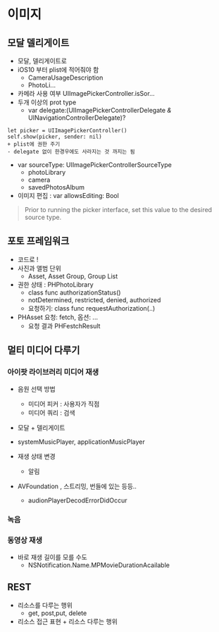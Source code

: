 이미지
======

모달 델리게이트
---------------

-	모달, 델리게이트로
-	iOS10 부터 plist에 적어줘야 함
	-	CameraUsageDescription
	-	PhotoLi...
-	카메라 사용 여부 UIImagePickerController.isSor...
-	두개 이상의 prot type
	-	var delegate:(UIImagePickerControllerDelegate *&* UINavigationControllerDelegate)?

```
let picker = UIImagePickerController()
self.show(picker, sender: nil)
+ plist에 권한 주기
- delegate 없이 한경우에도 사라지는 것 까지는 됨
```

-	var sourceType: UIImagePickerControllerSourceType
	-	photoLibrary
	-	camera
	-	savedPhotosAlbum
-	이미지 편집 : var allowsEditing: Bool

> Prior to running the picker interface, set this value to the desired source type.

포토 프레임워크
---------------

-	코드로 !
-	사진과 앨범 단위
	-	Asset, Asset Group, Group List
-	권한 상태 : PHPhotoLibrary
	-	class func authorizationStatus()
	-	notDetermined, restricted, denied, authorized
	-	요청하기: class func requestAuthorization(..)
-	PHAsset 요청: fetch, 옵션: ...
	-	요청 결과 PHFestchResult

멀티 미디어 다루기
------------------

### 아이팟 라이브러리 미디어 재생

-	음원 선택 방법
	-	미디어 피커 : 사용자가 직점
	-	미디어 쿼리 : 검색
-	모달 + 델리게이트
-	systemMusicPlayer, applicationMusicPlayer
-	재생 상태 변경

	-	알림

-	AVFoundation , 스트리밍, 번들에 있는 등등..

	-	audionPlayerDecodErrorDidOccur

### 녹음

### 동영상 재생

-	바로 재생 길이를 모를 수도
	-	NSNotification.Name.MPMovieDurationAcailable

REST
----

-	리소스를 다루는 행위
	-	get, post,put, delete
-	리소스 접근 표현 + 리소스 다루는 행위
